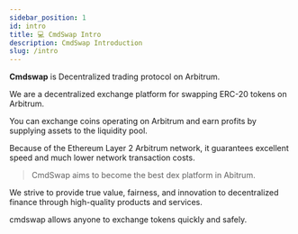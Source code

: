 ```yaml
---
sidebar_position: 1
id: intro
title: 💻 CmdSwap Intro
description: CmdSwap Introduction
slug: /intro
---
```


**Cmdswap** is Decentralized trading protocol on Arbitrum.

We are a decentralized exchange platform for swapping ERC-20 tokens on Arbitrum.

You can exchange coins operating on Arbitrum and earn profits by supplying assets to the liquidity pool.

Because of the Ethereum Layer 2 Arbitrum network, it guarantees excellent speed and much lower network transaction costs.

> CmdSwap aims to become the best dex platform in Abitrum.

We strive to provide true value, fairness, and innovation to decentralized finance through high-quality products and services.

cmdswap allows anyone to exchange tokens quickly and safely.
